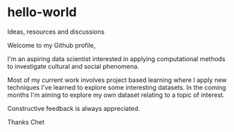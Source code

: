 # hello-world
Ideas, resources and discussions

Welcome to my Github profile,

I'm an aspiring data scientist interested in applying computational methods to investigate cultural and social phenomena. 

Most of my current work involves project based learning where I apply new techniques I've learned to explore some interesting datasets. In the coming months I'm aiming to explore my own dataset relating to a topic of interest.  

Constructive feedback is always appreciated.

Thanks
Chet

